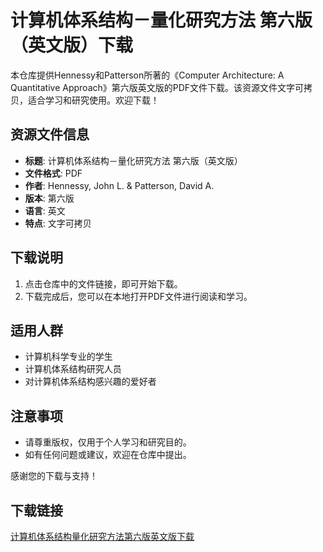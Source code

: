 # 计算机体系结构－量化研究方法 第六版（英文版）下载

本仓库提供Hennessy和Patterson所著的《Computer Architecture: A Quantitative Approach》第六版英文版的PDF文件下载。该资源文件文字可拷贝，适合学习和研究使用。欢迎下载！

## 资源文件信息

- **标题**: 计算机体系结构－量化研究方法 第六版（英文版）
- **文件格式**: PDF
- **作者**: Hennessy, John L. & Patterson, David A.
- **版本**: 第六版
- **语言**: 英文
- **特点**: 文字可拷贝

## 下载说明

1. 点击仓库中的文件链接，即可开始下载。
2. 下载完成后，您可以在本地打开PDF文件进行阅读和学习。

## 适用人群

- 计算机科学专业的学生
- 计算机体系结构研究人员
- 对计算机体系结构感兴趣的爱好者

## 注意事项

- 请尊重版权，仅用于个人学习和研究目的。
- 如有任何问题或建议，欢迎在仓库中提出。

感谢您的下载与支持！

## 下载链接

[计算机体系结构量化研究方法第六版英文版下载](https://pan.quark.cn/s/fb6bcb1f054c)